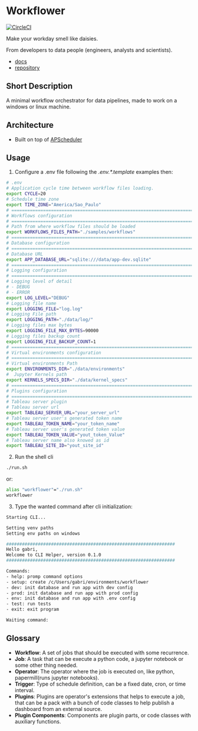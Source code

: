 # Workflower

[![CircleCI](https://circleci.com/gh/dmenezesgabriel/workflower/tree/master.svg?style=shield)](https://circleci.com/gh/dmenezesgabriel/workflower/tree/master)

Make your workday smell like daisies.

From developers to data people (engineers, analysts and scientists).

- [docs](https://dmenezesgabriel.github.io/workflower/)
- [repository](https://github.com/dmenezesgabriel/workflower)

## Short Description

A minimal workflow orchestrator for data pipelines, made to work on a windows or linux machine.

## Architecture

- Built on top of [APScheduler](https://github.com/agronholm/apscheduler)

## Usage

1. Configure a .env file following the _.env.\*.template_ examples then:

```sh
# .env
# Application cycle time between workflow files loading.
export CYCLE=20
# Schedule time zone
export TIME_ZONE="America/Sao_Paulo"
# =========================================================================== #
# Workflows configuration
# =========================================================================== #
# Path from where workflow files should be loaded
export WORKFLOWS_FILES_PATH="./samples/workflows"
# =========================================================================== #
# Database configuration
# =========================================================================== #
# Database URL
export APP_DATABASE_URL="sqlite:///data/app-dev.sqlite"
# =========================================================================== #
# Logging configuration
# =========================================================================== #
# Logging level of detail
# - DEBUG
# - ERROR
export LOG_LEVEL="DEBUG"
# Logging file name
export LOGGING_FILE="log.log"
# Logging File path
export LOGGING_PATH="./data/log/"
# Logging files max bytes
export LOGGING_FILE_MAX_BYTES=90000
# Logging files backup count
export LOGGING_FILE_BACKUP_COUNT=1
# =========================================================================== #
# Virtual environments configuration
# =========================================================================== #
# Virtual environments Path
export ENVIRONMENTS_DIR="./data/environments"
#  Jupyter Kernels path
export KERNELS_SPECS_DIR="./data/kernel_specs"
# =========================================================================== #
# Plugins configuration
# =========================================================================== #
# Tableau server plugin
# Tableau server url
export TABLEAU_SERVER_URL="your_server_url"
# Tableau server user's generated token name
export TABLEAU_TOKEN_NAME="your_token_name"
# Tableau server user's generated token value
export TABLEAU_TOKEN_VALUE="yout_token_Value"
# Tableau server name also knowed as id
export TABLEAU_SITE_ID="yout_site_id"
```

2. Run the shell cli

```sh
./run.sh
```

or:

```sh
alias "workflower"="./run.sh"
workflower
```

3. Type the wanted command after cli initialization:

```sh
Starting CLI...

Setting venv paths
Setting env paths on windows

################################################################
Hello gabri,
Welcome to CLI Helper, version 0.1.0
################################################################

Commands:
- help: promp command options
- setup: create /c/Users/gabri/environments/workflower
- dev: init database and run app with dev config
- prod: init database and run app with prod config
- env: init database and run app with .env config
- test: run tests
- exit: exit program

Waiting command:
```

## Glossary

- **Workflow**:
  A set of jobs that should be executed with some recurrence.
- **Job**:
  A task that can be execute a python code, a jupyter notebook or some other thing needed.
- **Operator**:
  The operator where the job is executed on, like python, papermill(runs jupyter notebooks).
- **Trigger**:
  Type of schedule definition, can be a fixed date, cron, or time interval.
- **Plugins**:
  Plugins are operator's extensions that helps to execute a job, that can be a pack with a bunch of code classes to help publish a dashboard from an external source.
- **Plugin Components**:
  Components are plugin parts, or code classes with auxiliary functions.

